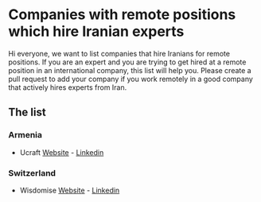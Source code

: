# Companies with remote positions which hire Iranian experts

Hi everyone, we want to list companies that hire Iranians for remote positions. 
If you are an expert and you are trying to get hired at a remote position in an international company, this list will help you.
Please create a pull request to add your company if you work remotely in a good company that actively hires experts from Iran.


## The list
### Armenia
- Ucraft [Website](https://www.ucraft.com/) - [Linkedin](https://www.linkedin.com/company/ucraft/)

### Switzerland
- Wisdomise [Website](https://wisdomise.io/) - [Linkedin](https://www.linkedin.com/company/wisdomise/)

